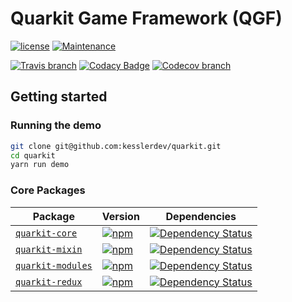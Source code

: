 # Quarkit Game Framework (QGF)

[![license](https://img.shields.io/github/license/kesslerdev/quarkit.svg?style=flat-square)](https://github.com/kesslerdev/quarkit/blob/master/LICENSE)
[![Maintenance](https://img.shields.io/maintenance/yes/2017.svg?style=flat-square)]()

[![Travis branch](https://img.shields.io/travis/kesslerdev/quarkit/master.svg?style=flat-square)](https://travis-ci.org/kesslerdev/quarkit)
[![Codacy Badge](https://img.shields.io/codacy/grade/8cd5ef074c3f40339d5836197a136c7a.svg?style=flat-square)](https://www.codacy.com/app/kesslerdev/quarkit)
[![Codecov branch](https://img.shields.io/codecov/c/github/kesslerdev/quarkit/master.svg?style=flat-square)](https://codecov.io/gh/kesslerdev/quarkit)

## Getting started

### Running the demo

```bash
git clone git@github.com:kesslerdev/quarkit.git
cd quarkit
yarn run demo
```

### Core Packages

| Package | Version | Dependencies |
|--------|-------|------------|
| [`quarkit-core`](/packages/quarkit-core) | [![npm](https://img.shields.io/npm/v/quarkit-core.svg?style=flat-square)](https://www.npmjs.com/package/quarkit-core) | [![Dependency Status](https://david-dm.org/kesslerdev/quarkit.svg?path=packages/quarkit-core&style=flat-square)](https://david-dm.org/kesslerdev/quarkit?path=packages/quarkit-core) |
| [`quarkit-mixin`](/packages/quarkit-mixin) | [![npm](https://img.shields.io/npm/v/quarkit-mixin.svg?style=flat-square)](https://www.npmjs.com/package/quarkit-mixin) | [![Dependency Status](https://david-dm.org/kesslerdev/quarkit.svg?path=packages/quarkit-mixin&style=flat-square)](https://david-dm.org/kesslerdev/quarkit?path=packages/quarkit-mixin) |
| [`quarkit-modules`](/packages/quarkit-modules) | [![npm](https://img.shields.io/npm/v/quarkit-mixin.svg?style=flat-square)](https://www.npmjs.com/package/quarkit-modules) | [![Dependency Status](https://david-dm.org/kesslerdev/quarkit.svg?path=packages/quarkit-modules&style=flat-square)](https://david-dm.org/kesslerdev/quarkit?path=packages/quarkit-modules) |
| [`quarkit-redux`](/packages/quarkit-redux) | [![npm](https://img.shields.io/npm/v/quarkit-redux.svg?style=flat-square)](https://www.npmjs.com/package/quarkit-redux) | [![Dependency Status](https://david-dm.org/kesslerdev/quarkit.svg?path=packages/quarkit-redux&style=flat-square)](https://david-dm.org/kesslerdev/quarkit?path=packages/quarkit-redux) |
